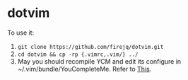 # dotvim

To use it:
1. `git clone https://github.com/firejq/dotvim.git`
1. `cd dotvim && cp -rp {.vimrc,.vim/} ../`
1. May you should recompile YCM and edit its configure in ~/.vim/bundle/YouCompleteMe. Refer to [This](https://github.com/Valloric/YouCompleteMe#linux-64-bit).
